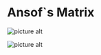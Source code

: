 # Ansof`s Matrix #

![picture alt](https://github.com/IvoRum/TicketSystem/blob/main/Documents/Ansof/1.png "Ansof")

![picture alt](https://github.com/IvoRum/TicketSystem/blob/main/Documents/Ansof/2.png "Ansof")